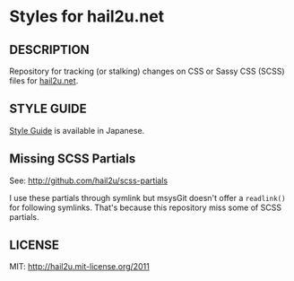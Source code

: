 Styles for hail2u.net
=====================

DESCRIPTION
-----------

Repository for tracking (or stalking) changes on CSS or Sassy CSS (SCSS) files for [hail2u.net](http://hail2u.net/).


STYLE GUIDE
-----------

[Style Guide](http://hail2u.net/about/style-guide.html) is available in Japanese.


Missing SCSS Partials
---------------------

See: http://github.com/hail2u/scss-partials

I use these partials through symlink but msysGit doesn't offer a `readlink()` for following symlinks. That's because this repository miss some of SCSS partials.


LICENSE
-------

MIT: http://hail2u.mit-license.org/2011
